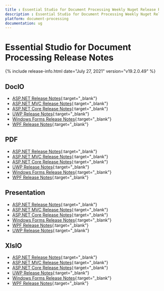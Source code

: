 ```yaml
---
title : Essential Studio for Document Processing Weekly Nuget Release Release Notes  
description : Essential Studio for Document Processing Weekly Nuget Release Release Notes  
platform: document-processing
documentation: ug
---
```


# Essential Studio for Document Processing  Release Notes  

{% include release-info.html date="July 27, 2021" version="v19.2.0.49" %} 

## DocIO

* [ASP.NET Release Notes](/aspnet/release-notes/v19.2.0.49#docio){:target="_blank"}
* [ASP.NET MVC Release Notes](/aspnetmvc/release-notes/v19.2.0.49#docio){:target="_blank"}
* [ASP.NET Core Release Notes](/aspnet-core/release-notes/v19.2.0.49#docio){:target="_blank"}
* [UWP Release Notes](/uwp/release-notes/v19.2.0.49#docio){:target="_blank"}
* [Windows Forms Release Notes](/windowsforms/release-notes/v19.2.0.49#docio){:target="_blank"}
* [WPF Release Notes](/wpf/release-notes/v19.2.0.49#docio){:target="_blank"}


## PDF

* [ASP.NET Release Notes](/aspnet/release-notes/v19.2.0.49#pdf){:target="_blank"}
* [ASP.NET MVC Release Notes](/aspnetmvc/release-notes/v19.2.0.49#pdf){:target="_blank"}
* [ASP.NET Core Release Notes](/aspnet-core/release-notes/v19.2.0.49#pdf){:target="_blank"}
* [UWP Release Notes](/uwp/release-notes/v19.2.0.49#pdf){:target="_blank"}
* [Windows Forms Release Notes](/windowsforms/release-notes/v19.2.0.49#pdf){:target="_blank"}
* [WPF Release Notes](/wpf/release-notes/v19.2.0.49#pdf){:target="_blank"}


## Presentation

* [ASP.NET Release Notes](/aspnet/release-notes/v19.2.0.49#presentation){:target="_blank"}
* [ASP.NET MVC Release Notes](/aspnetmvc/release-notes/v19.2.0.49#presentation){:target="_blank"}
* [ASP.NET Core Release Notes](/aspnet-core/release-notes/v19.2.0.49#presentation){:target="_blank"}
* [Windows Forms Release Notes](/windowsforms/release-notes/v19.2.0.49#presentation){:target="_blank"}
* [WPF Release Notes](/wpf/release-notes/v19.2.0.49#presentation){:target="_blank"}
* [UWP Release Notes](/uwp/release-notes/v19.2.0.49#presentation){:target="_blank"}


## XlsIO

* [ASP.NET Release Notes](/aspnet/release-notes/v19.2.0.49#xlsio){:target="_blank"}
* [ASP.NET MVC Release Notes](/aspnetmvc/release-notes/v19.2.0.49#xlsio){:target="_blank"}
* [ASP.NET Core Release Notes](/aspnet-core/release-notes/v19.2.0.49#xlsio){:target="_blank"}
* [UWP Release Notes](/uwp/release-notes/v19.2.0.49#xlsio){:target="_blank"}
* [Windows Forms Release Notes](/windowsforms/release-notes/v19.2.0.49#xlsio){:target="_blank"}
* [WPF Release Notes](/wpf/release-notes/v19.2.0.49#xlsio){:target="_blank"}